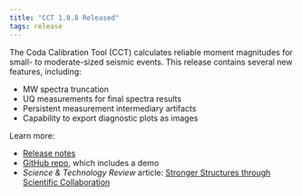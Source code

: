 ```yaml
---
title: "CCT 1.0.8 Released"
tags: release
---
```


The Coda Calibration Tool (CCT) calculates reliable moment magnitudes for small- to moderate-sized seismic events. This release contains several new features, including:
- MW spectra truncation
- UQ measurements for final spectra results
- Persistent measurement intermediary artifacts
- Capability to export diagnostic plots as images

Learn more:
- [Release notes](https://github.com/LLNL/coda-calibration-tool/releases/tag/1.0.8)
- [GitHub repo](https://github.com/LLNL/coda-calibration-tool), which includes a demo
- *Science & Technology Review* article: [Stronger Structures through Scientific Collaboration](https://str.llnl.gov/2018-10/gok)
